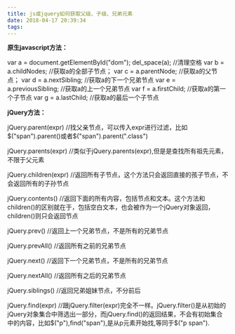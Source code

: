 ```yaml
---
title: js或jquery如何获取父级、子级、兄弟元素
date: 2018-04-17 20:39:34
tags:
---
```



**原生javascript方法：**

var a = document.getElementById("dom");
      del_space(a); //清理空格
      var b = a.childNodes; //获取a的全部子节点；
      var c = a.parentNode; //获取a的父节点；
      var d = a.nextSibling; //获取a的下一个兄弟节点
      var e = a.previousSibling; //获取a的上一个兄弟节点
      var f = a.firstChild; //获取a的第一个子节点
      var g = a.lastChild; //获取a的最后一个子节点



**jQuery方法：**

jQuery.parent(expr) //找父亲节点，可以传入expr进行过滤，比如$("span").parent()或者$("span").parent(".class")

jQuery.parents(expr) //类似于jQuery.parents(expr),但是是查找所有祖先元素，不限于父元素

jQuery.children(expr) //返回所有子节点，这个方法只会返回直接的孩子节点，不会返回所有的子孙节点

jQuery.contents() //返回下面的所有内容，包括节点和文本。这个方法和children()的区别就在于，包括空白文本，也会被作为一个jQuery对象返回，children()则只会返回节点

jQuery.prev() //返回上一个兄弟节点，不是所有的兄弟节点

jQuery.prevAll() //返回所有之前的兄弟节点

jQuery.next() //返回下一个兄弟节点，不是所有的兄弟节点

jQuery.nextAll() //返回所有之后的兄弟节点

jQuery.siblings() //返回兄弟姐妹节点，不分前后

jQuery.find(expr)  //跟jQuery.filter(expr)完全不一样。jQuery.filter()是从初始的jQuery对象集合中筛选出一部分，而jQuery.find()的返回结果，不会有初始集合中的内容，比如$("p"),find("span"),是从p元素开始找,等同于$("p span").